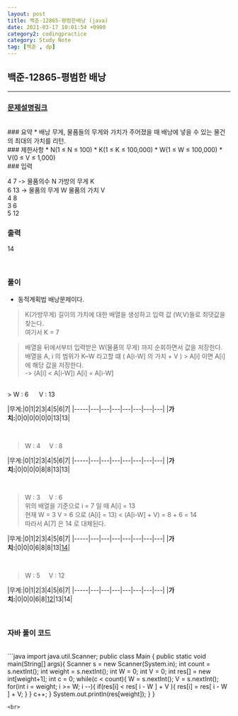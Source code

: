 ```yaml
---
layout: post
title: 백준-12865-평범한배낭 (java)
date: 2021-03-17 10:01:54 +0900
category2: codingpractice
category: Study Note
tag: [백준 , dp]
---
```


## 백준-12865-평범한 배낭

---
### [문제설명링크   ](https://www.acmicpc.net/problem/12865)
<br>
### 요약
* 배낭 무게, 물품들의 무게와 가치가 주어졌을 때 배낭에 넣을 수 있는 물건의 최대의 가치를 리턴.


<br>
### 제한사항
*  N(1 ≤ N ≤ 100)
*  K(1 ≤ K ≤ 100,000)
* W(1 ≤ W ≤ 100,000)
* V(0 ≤ V ≤ 1,000)

<br>
### 입력

4 7  -> 물품의수 N  가방의 무게 K <br>
6 13 -> 물품의 무게 W  물품의 가치 V<br>
4 8<br>
3 6<br>
5 12<br>

### 출력

14


<br>

### 풀이

* 동적계획법 배낭문제이다.  


> K(가방무게) 길이의 가치에 대한 배열을 생성하고 입력 값 (W,V)들로 최댓값을 찾는다.  
여기서 K = 7  
  
> 배열을 뒤에서부터 입력받은 W(물품의 무게) 까지 순회하면서 값을 저장한다.  
배열을 A, i 의 범위가 K~W 라고할 떄 ( A[i-W] 의 가치 + V ) > A[i] 이면 A[i]에 해당 값을 저장한다.  
-> (A[i] < A[i-W]) A[i] = A[i-W]



<br>
> W : 6 &nbsp;&nbsp;&nbsp;&nbsp;  V : 13  
 
|무게:|0|1|2|3|4|5|6|7|
|-----|---|---|---|---|---|---|---|
|**가치:**|0|0|0|0|0|0|13|13|  

<br>

> W : 4   &nbsp;&nbsp;&nbsp;&nbsp;V : 8  
  
|무게:|0|1|2|3|4|5|6|7|
|-----|---|---|---|---|---|---|---|
|**가치:**|0|0|0|0|8|8|13|13|
  
<br>

> W : 3   &nbsp;&nbsp;&nbsp;&nbsp;V : 6  
위의 배열을 기준으로 i = 7 일 때 A[i] = 13  
현재 W = 3 V = 6 으로 (A[i] = 13) < (A[i-W] + V) = 8 + 6 = 14  
따라서 A[7] 은 14 로 대체된다. 


|무게:|0|1|2|3|4|5|6|7|
|-----|---|---|---|---|---|---|---|
|**가치:**|0|0|0|6|8|8|13|[14](#)|  

<br>  

> W : 5   &nbsp;&nbsp;&nbsp;&nbsp;V : 12  
  

|무게:|0|1|2|3|4|5|6|7|
|-----|---|---|---|---|---|---|---|
|**가치:**|0|0|0|6|8|[12](#)|13|14|  

<br>
  

### 자바 풀이 코드  

<br>
```java
import java.util.Scanner;
public class Main {
    public static void main(String[] args){
        Scanner s = new Scanner(System.in);
        int count = s.nextInt();
        int weight = s.nextInt();
        int W = 0;
        int V = 0;
        int res[] = new int[weight+1];
        int c = 0;
        while(c < count){
            W = s.nextInt();
            V = s.nextInt();
            for(int i = weight; i >= W; i --){
                if(res[i] < res[ i - W ] + V ){
                    res[i] = res[ i - W ] + V;
                }
            }
            c++;
        }
        System.out.println(res[weight]);
    }
}

```
<br>
